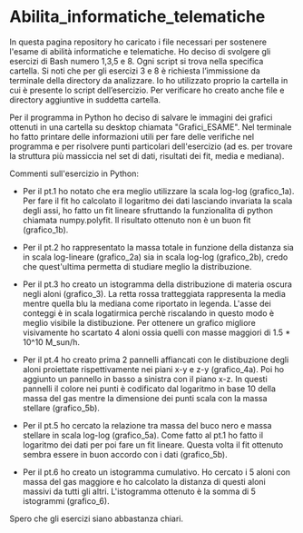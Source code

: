 # Abilita_informatiche_telematiche
In questa pagina repository ho caricato i file necessari per sostenere l'esame di abilità informatiche e telematiche.
Ho deciso di svolgere gli esercizi di Bash numero 1,3,5 e 8. Ogni script si trova nella specifica cartella. 
Si noti che per gli esercizi 3 e 8 è richiesta l’immissione da terminale della directory da analizzare. 
Io ho utilizzato proprio la cartella in cui è presente lo script dell’esercizio. Per verificare ho creato anche file e directory aggiuntive in suddetta cartella. 

Per il programma in Python ho deciso di salvare le immagini dei grafici ottenuti in una cartella su desktop chiamata "Grafici_ESAME".
Nel terminale ho fatto printare delle informazioni utili per fare delle verifiche nel programma e per risolvere punti particolari dell'esercizio 
(ad es. per trovare la struttura più massiccia nel set di dati, risultati dei fit, media e mediana).

Commenti sull'esercizio in Python:
- Per il pt.1  ho notato che era meglio utilizzare la scala log-log (grafico_1a). Per fare il fit ho calcolato il logaritmo dei dati lasciando invariata la scala degli assi, ho fatto un fit lineare sfruttando la funzionalita di python chiamata numpy.polyfit. Il risultato ottenuto non è un buon fit (grafico_1b).

- Per il pt.2 ho rappresentato la massa totale in funzione della distanza sia in scala log-lineare (grafico_2a) sia in scala log-log (grafico_2b), credo che quest'ultima permetta di studiare meglio  la distribuzione.

- Per il pt.3 ho creato un istogramma della distribuzione di materia oscura negli aloni (grafico_3). La retta rossa tratteggiata rappresenta la media mentre quella blu la mediana come riportato in legenda. L'asse dei conteggi è in scala logatirmica perchè riscalando in questo modo è meglio visibile la distibuzione. Per ottenere un grafico migliore visivamente ho scartato 4 aloni ossia quelli con masse maggiori di 1.5 * 10^10 M_sun/h.
  
- Per il pt.4 ho creato prima 2 pannelli affiancati con le distibuzione degli aloni proiettate rispettivamente nei piani x-y e z-y (grafico_4a). Poi ho aggiunto un pannello in basso a sinistra con il piano x-z. In questi pannelli il colore nei punti è codificato dal logaritmo in base 10 della massa del gas mentre la dimensione dei punti scala con la massa stellare (grafico_5b).

- Per il pt.5 ho cercato la relazione tra massa del buco nero e massa stellare in scala log-log (grafico_5a). Come fatto al pt.1 ho fatto il logaritmo dei dati per poi fare un fit lineare. Questa volta il fit ottenuto sembra essere in buon accordo con i dati (grafico_5b).

- Per il pt.6 ho creato un istogramma cumulativo. Ho cercato i 5 aloni con massa del gas maggiore e ho calcolato la distanza di questi aloni massivi da tutti gli altri. L'istogramma ottenuto è la somma di 5 istogrammi (grafico_6).

Spero che gli esercizi siano abbastanza chiari.
